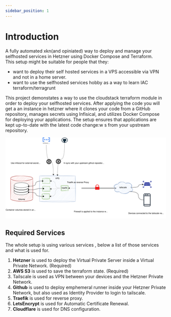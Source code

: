 ```yaml
---
sidebar_position: 1
---
```


# Introduction

A fully automated xkn(and opiniated) way to deploy and manage your selfhosted services in Hetzner using Docker Compose and Terraform.  
This setup might be suitable for people that they:
 - want to deploy their self hosted services in a VPS accessible via VPN and not in a home server.
 - want to use the selfhosted services hobby as a way to learn IAC terraform/terragrunt 

This project demonstates a way to use the cloudstack terraform module in order to deploy your selfhosted services.
After applying the code you will get a an instance in hetzner where it clones your code from a GitHub repository, manages secrets using Infisical, and utilizes Docker Compose for deploying your applications.
The setup ensures that applications are kept up-to-date with the latest code change:w
s from your upstream repository.

![Example banner](../static/img/architecture.svg)
## Required Services 

The whole setup is using various services , below a list of those services and what is used for.
 1. **Hetzner** is used to deploy the Virtual Private Server inside a Virtual Private Network. (Required)
 2. **AWS S3** is used to save the terraform state. (Required)
 3. Tailscale is used as VPN between your devices and the Hetzner Private Network.
 4. **Github** is used to deploy emphemeral runner inside your Hetzner Private Network, but also used  as Identity Provider to login to tailscale.
 6. **Traefik** is used for reverse proxy.
 7. **LetsEncrypt** is used for Automatic Certificate Renewal. 
 5. **Cloudflare** is used for DNS configuration.

